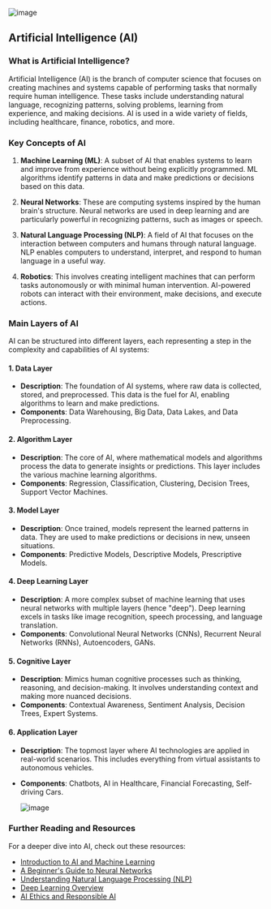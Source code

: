 ![image](https://github.com/user-attachments/assets/0bda2076-5ead-4191-9ace-62711f21e995)

## **Artificial Intelligence (AI)**

### **What is Artificial Intelligence?**
Artificial Intelligence (AI) is the branch of computer science that focuses on creating machines and systems capable of performing tasks that normally require human intelligence. These tasks include understanding natural language, recognizing patterns, solving problems, learning from experience, and making decisions. AI is used in a wide variety of fields, including healthcare, finance, robotics, and more.

### **Key Concepts of AI**
1. **Machine Learning (ML)**: A subset of AI that enables systems to learn and improve from experience without being explicitly programmed. ML algorithms identify patterns in data and make predictions or decisions based on this data.

2. **Neural Networks**: These are computing systems inspired by the human brain's structure. Neural networks are used in deep learning and are particularly powerful in recognizing patterns, such as images or speech.

3. **Natural Language Processing (NLP)**: A field of AI that focuses on the interaction between computers and humans through natural language. NLP enables computers to understand, interpret, and respond to human language in a useful way.

4. **Robotics**: This involves creating intelligent machines that can perform tasks autonomously or with minimal human intervention. AI-powered robots can interact with their environment, make decisions, and execute actions.

### **Main Layers of AI**

AI can be structured into different layers, each representing a step in the complexity and capabilities of AI systems:

#### 1. **Data Layer**
   - **Description**: The foundation of AI systems, where raw data is collected, stored, and preprocessed. This data is the fuel for AI, enabling algorithms to learn and make predictions.
   - **Components**: Data Warehousing, Big Data, Data Lakes, and Data Preprocessing.

#### 2. **Algorithm Layer**
   - **Description**: The core of AI, where mathematical models and algorithms process the data to generate insights or predictions. This layer includes the various machine learning algorithms.
   - **Components**: Regression, Classification, Clustering, Decision Trees, Support Vector Machines.

#### 3. **Model Layer**
   - **Description**: Once trained, models represent the learned patterns in data. They are used to make predictions or decisions in new, unseen situations.
   - **Components**: Predictive Models, Descriptive Models, Prescriptive Models.

#### 4. **Deep Learning Layer**
   - **Description**: A more complex subset of machine learning that uses neural networks with multiple layers (hence "deep"). Deep learning excels in tasks like image recognition, speech processing, and language translation.
   - **Components**: Convolutional Neural Networks (CNNs), Recurrent Neural Networks (RNNs), Autoencoders, GANs.

#### 5. **Cognitive Layer**
   - **Description**: Mimics human cognitive processes such as thinking, reasoning, and decision-making. It involves understanding context and making more nuanced decisions.
   - **Components**: Contextual Awareness, Sentiment Analysis, Decision Trees, Expert Systems.

#### 6. **Application Layer**
   - **Description**: The topmost layer where AI technologies are applied in real-world scenarios. This includes everything from virtual assistants to autonomous vehicles.
   - **Components**: Chatbots, AI in Healthcare, Financial Forecasting, Self-driving Cars.
     
     ![image](https://github.com/user-attachments/assets/e458c5ad-5509-438a-8831-117c93244b8e)


### **Further Reading and Resources**
For a deeper dive into AI, check out these resources:
- [Introduction to AI and Machine Learning](https://www.ibm.com/cloud/learn/what-is-artificial-intelligence)
- [A Beginner's Guide to Neural Networks](https://towardsdatascience.com/a-beginners-guide-to-neural-networks-and-deep-learning-3b3f6f1ad0b8)
- [Understanding Natural Language Processing (NLP)](https://www.geeksforgeeks.org/introduction-to-natural-language-processing/)
- [Deep Learning Overview](https://deepai.org/machine-learning-glossary-and-terms/deep-learning)
- [AI Ethics and Responsible AI](https://www.microsoft.com/en-us/ai/responsible-ai)

